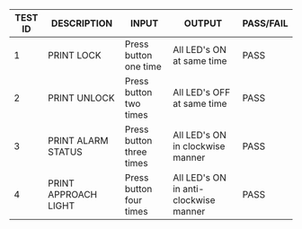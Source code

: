 |TEST ID|DESCRIPTION|INPUT|OUTPUT|PASS/FAIL|
|-------|-----------|-----|------|---------|
|1|PRINT LOCK|Press button one time|All LED's ON at same time|PASS|
|2|PRINT UNLOCK|Press button two times|All LED's OFF at same time|PASS|
|3|PRINT ALARM STATUS|Press button three times|All LED's ON in clockwise manner|PASS|
|4|PRINT APPROACH LIGHT|Press button four times|All LED's ON in anti-clockwise manner|PASS|
